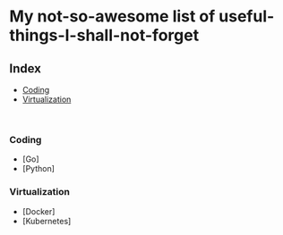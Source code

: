 # My not-so-awesome list of useful-things-I-shall-not-forget

## Index

- [Coding](#coding)
- [Virtualization](#virtualization)

<br>

### Coding

- [Go]
- [Python]

### Virtualization

- [Docker]
- [Kubernetes]

<br>
